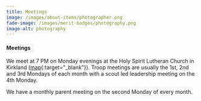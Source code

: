 ```yaml
---
title: Meetings
image: /images/about-items/photographer.png
fade-image: /images/merit-badges/photography.png
image-alt: photography
---
```


#### Meetings

We meet at 7 PM on Monday evenings at the Holy Spirit Lutheran Church in Kirkland
([map](https://www.google.com/maps/place/10021+NE+124th+St,+Kirkland,+WA+98034/@47.7107034,-122.2067723,17z/data=!3m1!4b1!4m2!3m1!1s0x549012702c70fbbf:0x9359246b1ebce8dc){:target="_blank"}).
Troop meetings are usually the 1st, 2nd and 3rd Mondays of each month with a
scout led leadership meeting on the 4th Monday.

We have a monthly parent meeting on the second Monday of every month.
